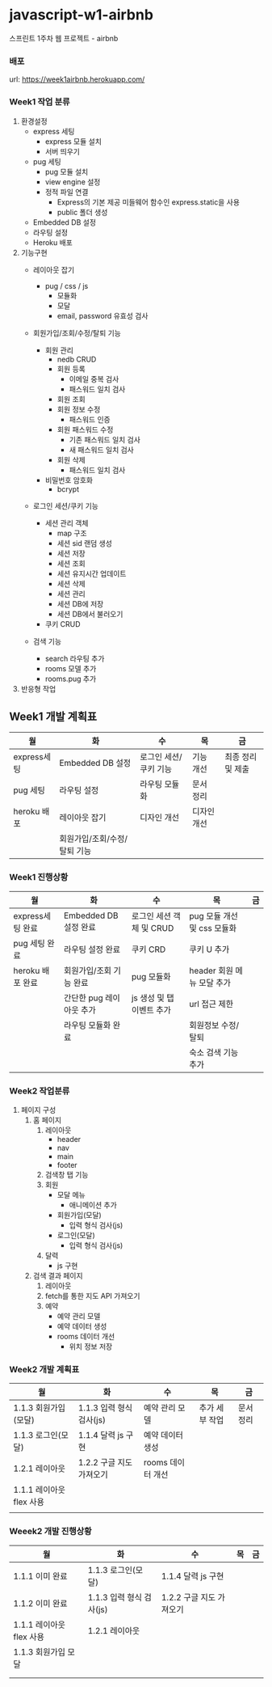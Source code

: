# javascript-w1-airbnb
스프린트 1주차 웹 프로젝트 - airbnb

### 배포
url: https://week1airbnb.herokuapp.com/

### Week1 작업 분류
1. 환경설정
    - express 세팅
        - express 모듈 설치
        - 서버 띄우기
    - pug 세팅
        - pug 모듈 설치
        - view engine 설정
        - 정적 파일 연결
            - Express의 기본 제공 미들웨어 함수인 express.static을 사용
            - public 폴더 생성 
    - Embedded DB 설정
    - 라우팅 설정
    - Heroku 배포
2. 기능구현
    - 레이아웃 잡기
        - pug / css / js
            - 모듈화
            - 모달
            - email, password 유효성 검사
        
    - 회원가입/조회/수정/탈퇴 기능
        - 회원 관리
            - nedb CRUD
            - 회원 등록
                - 이메일 중복 검사
                - 패스워드 일치 검사
            - 회원 조회
            - 회원 정보 수정
                - 패스워드 인증
            - 회원 패스워드 수정
                - 기존 패스워드 일치 검사
                - 새 패스워드 일치 검사
            - 회원 삭제
                - 패스워드 일치 검사
        - 비밀번호 암호화
            - bcrypt

    - 로그인 세션/쿠키 기능
        - 세션 관리 객체
            - map 구조
            - 세션 sid 랜덤 생성
            - 세션 저장
            - 세션 조회
            - 세션 유지시간 업데이트
            - 세션 삭제
            - 세션 관리
            - 세션 DB에 저장
            - 세션 DB에서 불러오기
        - 쿠키 CRUD
    - 검색 기능
        - search 라우팅 추가
        - rooms 모델 추가
        - rooms.pug 추가
3. 반응형 작업


## Week1 개발 계획표
|월|화|수|목|금|
|---|---|---|---|---|
|express세팅 |Embedded DB 설정|로그인 세션/쿠키 기능|기능 개선|최종 정리 및 제출|
|pug 세팅 |라우팅 설정|라우팅 모듈화|문서 정리||
|heroku 배포 |레이아웃 잡기|디자인 개선|디자인 개선||
||회원가입/조회/수정/탈퇴 기능||||


### Week1 진행상황
|월|화|수|목|금|
|---|---|---|---|---|
|express세팅 완료|Embedded DB 설정 완료|로그인 세션 객체 및 CRUD|pug 모듈 개선 및 css 모듈화||
|pug 세팅 완료|라우팅 설정 완료|쿠키 CRD|쿠키 U 추가||
|heroku 배포 완료|회원가입/조회 기능 완료|pug 모듈화|header 회원 메뉴 모달 추가||
||간단한 pug 레이아웃 추가 |js 생성 및 탭 이벤트 추가|url 접근 제한||
||라우팅 모듈화 완료||회원정보 수정/탈퇴||
||||숙소 검색 기능 추가||

### Week2 작업분류
1. 페이지 구성
    1. 홈 페이지
        1. 레이아웃
            - header
            - nav
            - main
            - footer
        2. 검색창 탭 기능
        3. 회원
            - 모달 메뉴
                - 애니메이션 추가
            - 회원가입(모달)
                - 입력 형식 검사(js)
            - 로그인(모달)
                - 입력 형식 검사(js)
        4. 달력
            - js 구현
    2. 검색 결과 페이지
        1. 레이아웃
        2. fetch를 통한 지도 API 가져오기
        3. 예약
            - 예약 관리 모델
            - 예약 데이터 생성
            - rooms 데이터 개선
                - 위치 정보 저장

### Week2 개발 계획표
|월                     |화                     |수                 |목                 |금                 |
|---|---|---|---|---|
|1.1.3 회원가입(모달)   |1.1.3 입력 형식 검사(js)|예약 관리 모델      |추가 세부 작업     |문서 정리          |
|1.1.3 로그인(모달)     |1.1.4 달력 js 구현      |예약 데이터 생성    |                   |                   |
|1.2.1 레이아웃         |1.2.2 구글 지도 가져오기|rooms 데이터 개선   |                   |                   |
|1.1.1 레이아웃 flex 사용|                       |                   |                   |                   |
|                   |                           |                   |                   |                   |

### Weeek2 개발 진행상황
|월                     |화                     |수                     |목                 |금                 |
|---|---|---|---|---|
|1.1.1 이미 완료        |1.1.3 로그인(모달)     |1.1.4 달력 js 구현     |                   |                   |
|1.1.2 이미 완료        |1.1.3 입력 형식 검사(js)|1.2.2 구글 지도 가져오기|                   |                   |
|1.1.1 레이아웃 flex 사용|1.2.1 레이아웃         |                      |                   |                   |
|1.1.3 회원가입 모달    |                       |                       |                   |                   |
|                       |                       |                       |                   |                   |
|                       |                       |                       |                   |                   |

